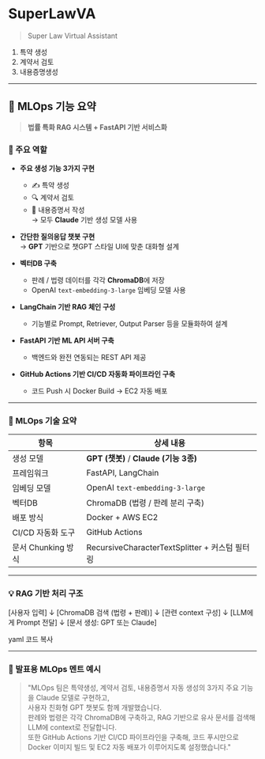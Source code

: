 # SuperLawVA
> Super Law Virtual Assistant
1. 특약 생성
2. 계약서 검토
3. 내용증명생성
---
## 🤖 MLOps 기능 요약

> **법률 특화 RAG 시스템 + FastAPI 기반 서비스화**

### 🔧 주요 역할

- **주요 생성 기능 3가지 구현**
  - ✍️ 특약 생성
  - 🔍 계약서 검토
  - 📩 내용증명서 작성  
  → 모두 **Claude** 기반 생성 모델 사용

- **간단한 질의응답 챗봇 구현**  
  → **GPT** 기반으로 챗GPT 스타일 UI에 맞춘 대화형 설계

- **벡터DB 구축**
  - 판례 / 법령 데이터를 각각 **ChromaDB**에 저장
  - OpenAI `text-embedding-3-large` 임베딩 모델 사용

- **LangChain 기반 RAG 체인 구성**
  - 기능별로 Prompt, Retriever, Output Parser 등을 모듈화하여 설계

- **FastAPI 기반 ML API 서버 구축**
  - 백엔드와 완전 연동되는 REST API 제공

- **GitHub Actions 기반 CI/CD 자동화 파이프라인 구축**
  - 코드 Push 시 Docker Build → EC2 자동 배포

---

### 🧪 MLOps 기술 요약

| 항목               | 상세 내용                                  |
|--------------------|---------------------------------------------|
| 생성 모델           | **GPT (챗봇)** / **Claude (기능 3종)**        |
| 프레임워크          | FastAPI, LangChain                         |
| 임베딩 모델         | OpenAI `text-embedding-3-large`            |
| 벡터DB             | ChromaDB (법령 / 판례 분리 구축)           |
| 배포 방식           | Docker + AWS EC2                          |
| CI/CD 자동화 도구   | GitHub Actions                            |
| 문서 Chunking 방식  | RecursiveCharacterTextSplitter + 커스텀 필터링 |

---

### 💡 RAG 기반 처리 구조

[사용자 입력]
↓
[ChromaDB 검색 (법령 + 판례)]
↓
[관련 context 구성]
↓
[LLM에게 Prompt 전달]
↓
[문서 생성: GPT 또는 Claude]

yaml
코드 복사

---

### 📣 발표용 MLOps 멘트 예시

> "MLOps 팀은 특약생성, 계약서 검토, 내용증명서 자동 생성의 3가지 주요 기능을 Claude 모델로 구현하고,  
> 사용자 친화형 GPT 챗봇도 함께 개발했습니다.  
> 판례와 법령은 각각 ChromaDB에 구축하고, RAG 기반으로 유사 문서를 검색해 LLM에 context로 전달합니다.  
> 또한 GitHub Actions 기반 CI/CD 파이프라인을 구축해, 코드 푸시만으로 Docker 이미지 빌드 및 EC2 자동 배포가 이루어지도록 설정했습니다."
